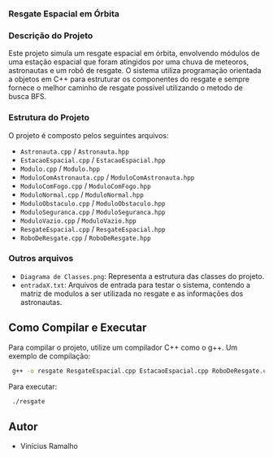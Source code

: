 ### Resgate Espacial em Órbita

### Descrição do Projeto
 Este projeto simula um resgate espacial em órbita, envolvendo módulos de uma estação espacial que foram atingidos por uma chuva de meteoros, astronautas e um robô de resgate. O sistema utiliza programação orientada a objetos em C++ para estruturar os componentes do resgate e sempre fornece o melhor caminho de resgate possível utilizando o metodo de busca BFS.

### Estrutura do Projeto
O projeto é composto pelos seguintes arquivos:
- `Astronauta.cpp` / `Astronauta.hpp`
- `EstacaoEspacial.cpp` / `EstacaoEspacial.hpp`
- `Modulo.cpp` / `Modulo.hpp`
- `ModuloComAstronauta.cpp` / `ModuloComAstronauta.hpp`
- `ModuloComFogo.cpp` / `ModuloComFogo.hpp`
- `ModuloNormal.cpp` / `ModuloNormal.hpp`
- `ModuloObstaculo.cpp` / `ModuloObstaculo.hpp`
- `ModuloSeguranca.cpp` / `ModuloSeguranca.hpp`
- `ModuloVazio.cpp` / `ModuloVazio.hpp`
- `ResgateEspacial.cpp` / `ResgateEspacial.hpp`
- `RoboDeResgate.cpp` / `RoboDeResgate.hpp`

### Outros arquivos
- `Diagrama de Classes.png`: Representa a estrutura das classes do projeto.
- `entradaX.txt`: Arquivos de entrada para testar o sistema, contendo a matriz de modulos a ser utilizada no resgate e as informações dos astronautas. 

## Como Compilar e Executar
Para compilar o projeto, utilize um compilador C++ como o g++. Um exemplo de compilação:
```sh
 g++ -o resgate ResgateEspacial.cpp EstacaoEspacial.cpp RoboDeResgate.cpp Modulo.cpp ModuloComAstronauta.cpp ModuloComFogo.cpp ModuloNormal.cpp ModuloObstaculo.cpp ModuloSeguranca.cpp ModuloVazio.cpp Astronauta.cpp 
```

Para executar:
```sh
 ./resgate
```

## Autor
- Vinícius Ramalho


